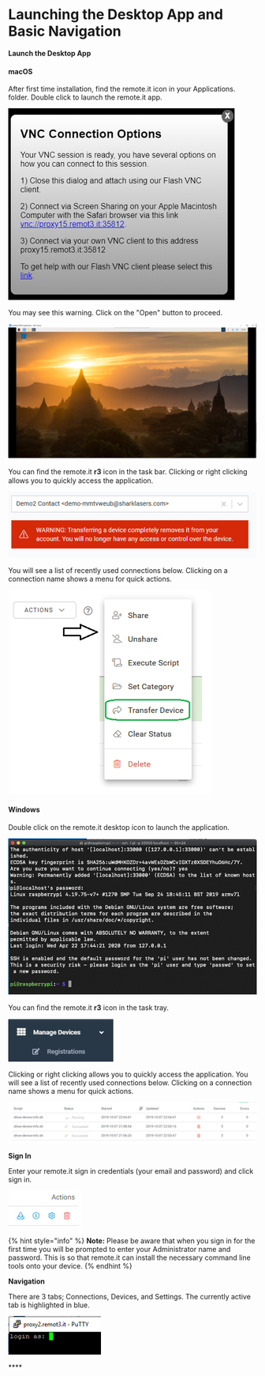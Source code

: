 # Launching the Desktop App and Basic Navigation

**Launch the Desktop App**

#### macOS

After first time installation, find the remote.it icon in your Applications. folder.  Double click to launch the remote.it app.

![](../../.gitbook/assets/image%20%28121%29.png)

You may see this warning.  Click on the "Open" button to proceed.

![](../../.gitbook/assets/image%20%28235%29.png)

You can ﬁnd the remote.it **r3** icon in the task bar. Clicking or right clicking allows you to quickly access the application. 

![](../../.gitbook/assets/image%20%28373%29.png)

You will see a list of recently used connections below.  Clicking on a connection name shows a menu for quick actions.

![](../../.gitbook/assets/image%20%28228%29.png)

#### Windows

Double click on the remote.it desktop icon to launch the application.

![](../../.gitbook/assets/image%20%2888%29.png)

  
You can ﬁnd the remote.it **r3** icon in the task tray. 

![](../../.gitbook/assets/image%20%28472%29.png)

Clicking or right clicking allows you to quickly access the application. You will see a list of recently used connections below.  Clicking on a connection name shows a menu for quick actions.

![](../../.gitbook/assets/image%20%28263%29.png)

**Sign In**

Enter your remote.it sign in credentials \(your email and password\) and click sign in.

![](../../.gitbook/assets/image%20%28312%29.png)

{% hint style="info" %}
**Note:** Please be aware that when you sign in for the first time you will be prompted to enter your Administrator name and password. This is so that remote.it can install the necessary command line tools onto your device. 
{% endhint %}

**Navigation**

There are 3 tabs; Connections, Devices, and Settings.  The currently active tab is highlighted in blue.

![](../../.gitbook/assets/image%20%28194%29.png)

\*\*\*\*


